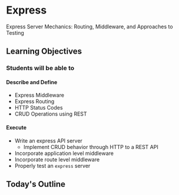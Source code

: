 # Express

Express Server Mechanics: Routing, Middleware, and Approaches to Testing

## Learning Objectives

### Students will be able to

#### Describe and Define

- Express Middleware
- Express Routing
- HTTP Status Codes
- CRUD Operations using REST

#### Execute

- Write an express API server
  - Implement CRUD behavior through HTTP to a REST API
- Incorporate application level middleware
- Incorporate route level middleware
- Properly test an `express` server

## Today's Outline

<!-- To Be Completed By Instructor -->
